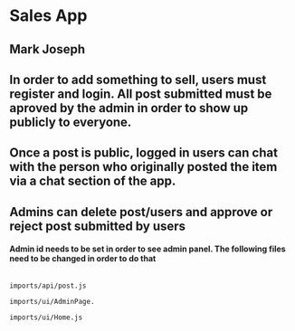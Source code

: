 # Sales App

## Mark Joseph

## In order to add something to sell, users must register and login. All post submitted must be aproved by the admin in order to show up publicly to everyone.
## Once a post is public, logged in users can chat with the person who originally posted the item via a chat section of the app.
## Admins can delete post/users and approve or reject post submitted by users

#### Admin id needs to be set in order to see admin panel. The following files need to be changed in order to do that
                                                               imports/api/post.js
                                                               imports/ui/AdminPage.
                                                               imports/ui/Home.js

